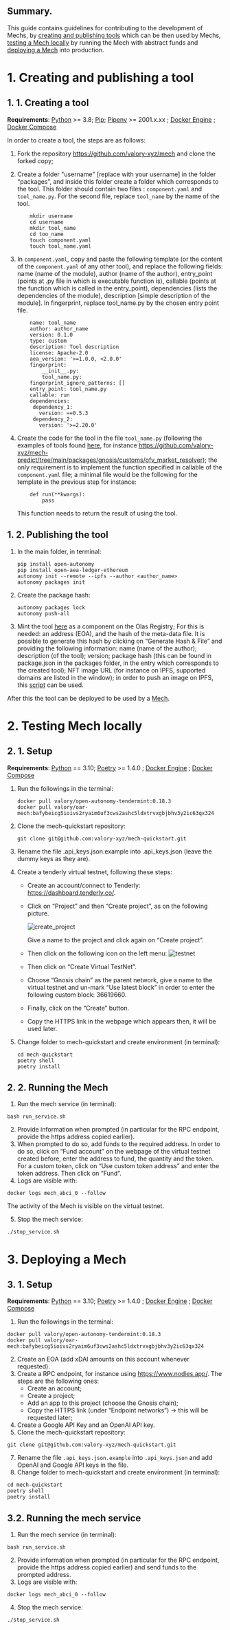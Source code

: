## **Summary.** 

This guide contains guidelines for contributing to the development of Mechs, by [creating and publishing tools](#1-creating-and-publishing-a-tool) which can be then used by Mechs, [testing a Mech locally](#2-testing-mech-locally) by running the Mech with abstract funds and [deploying a Mech](#3-deploying-a-mech) into production. 

# 1. Creating and publishing a tool

## 1. 1. Creating a tool

**Requirements**: [Python](https://www.python.org/) >= 3.8; [Pip](https://pip.pypa.io/en/stable/installation/); [Pipenv](https://pipenv.pypa.io/en/latest/installation.html) >= 2001.x.xx ; [Docker Engine](https://docs.docker.com/engine/install/) ; [Docker Compose](https://docs.docker.com/compose/install/) 

In order to create a tool, the steps are as follows: 

1. Fork the repository https://github.com/valory-xyz/mech and clone the forked copy;
2. Create a folder "username" [replace with your username] in the folder “packages”, and inside this folder create a folder which corresponds to the tool. This folder should contain two files : `component.yaml` and `tool_name.py`. For the second file, replace `tool_name` by the name of the tool.
    ```
        mkdir username
        cd username
        mkdir tool_name 
        cd too_name
        touch component.yaml
        touch tool_name.yaml
    ```

3. In `component.yaml`, copy and paste the following template (or the content of the `component.yaml` of any other tool), and replace the following fields: name (name of the module), author (name of the author), entry_point (points at .py file in which is executable function is), callable (points at the function which is called in the entry_point), dependencies (lists the dependencies of the module), description [simple description of the module]. In fingerprint, replace tool_name.py by the chosen entry point file.
    ```
        name: tool_name
        author: author_name
        version: 0.1.0
        type: custom
        description: Tool description
        license: Apache-2.0
        aea_version: '>=1.0.0, <2.0.0'
        fingerprint:
            __init__.py:
            tool_name.py:
        fingerprint_ignore_patterns: []
        entry_point: tool_name.py
        callable: run
        dependencies:
         dependency_1:
           version: ==0.5.3
         dependency_2:
           version: '>=2.20.0'
    ```

4. Create the code for the tool in the file `tool_name.py` (following the examples of tools found [here](https://github.com/valory-xyz/mech-predict/tree/main/packages), for instance https://github.com/valory-xyz/mech-predict/tree/main/packages/gnosis/customs/ofv_market_resolver); the only requirement is to implement the function specified in callable of the `component.yaml` file; a minimal file would be the following for the template in the previous step for instance: 
    ```
        def run(**kwargs):
            pass
    ```
	
    This function needs to return the result of using the tool.

## 1. 2. Publishing the tool

1. In the main folder, in terminal:

    ```
    pip install open-autonomy
    pip install open-aea-ledger-ethereum
    autonomy init --remote --ipfs --author <author_name>
    autonomy packages init
    ```

2. Create the package hash:

    ```
    autonomy packages lock 
    autonomy push-all
    ```

3. Mint the tool [here](https://registry.olas.network/ethereum/components/mint) as a component on the Olas Registry; For this is needed: an address (EOA), and the hash of the meta-data file. It is possible to generate this hash by clicking on “Generate Hash & File” and providing the following information: name (name of the author); description (of the tool); version; package hash (this can be found in package.json in the packages folder, in the entry which corresponds to the created tool); NFT image URL (for instance on IPFS, supported domains are listed in the window); in order to push an image on IPFS, this [script](https://github.com/dvilelaf/tsunami/blob/main/scripts/ipfs_pin.py) can be used.

After this the tool can be deployed to be used by a [Mech](#2-testing-mech-locally). 


# 2. Testing Mech locally 

## 2. 1. Setup 

**Requirements**: [Python](https://www.python.org/) == 3.10; [Poetry](https://python-poetry.org/docs/) >= 1.4.0 ; [Docker Engine](https://docs.docker.com/engine/install/) ; [Docker Compose](https://docs.docker.com/compose/install/) 

1. Run the followings in the terminal: 
    ```
    docker pull valory/open-autonomy-tendermint:0.18.3
    docker pull valory/oar-mech:bafybeicg5ioivs2ryaim6uf3cws2ashc5ldxtrvxgbjbhv3y2ic63qx324
    ```

2. Clone the mech-quickstart repository:

    ```
    git clone git@github.com:valory-xyz/mech-quickstart.git
    ```

3. Rename the file .api_keys.json.example into .api_keys.json (leave the dummy keys as they are). 
4. Create a tenderly virtual testnet, following these steps: 
    - Create an account/connect to Tenderly: https://dashboard.tenderly.co/. 
    - Click on “Project” and then “Create project”, as on the following picture. 

      ![create_project](./imgs/screenshot_create_project.png "Create Project")

      Give a name to the project and click again on “Create project”. 
    
    - Then click on the following icon on the left menu: 
      ![testnet](./imgs/testnet.png "Testnet")
    
    - Then click on “Create Virtual TestNet”.
    - Choose “Gnosis chain” as the parent network, give a name to the virtual testnet and un-mark “Use latest block” in order to enter the following custom block: 36619660.
    - Finally, click on the “Create” button.
    - Copy the HTTPS link in the webpage which appears then, it will be used later. 
5. Change folder to mech-quickstart and create environment (in terminal): 
    ```
    cd mech-quickstart
    poetry shell
    poetry install
    ```

## 2. 2. Running the Mech

1. Run the mech service (in terminal):

```
bash run_service.sh
```

2. Provide information when prompted (in particular for the RPC endpoint, provide the https address copied earlier).
3. When prompted to do so, add funds to the required address. In order to do so, click on “Fund account” on the webpage of the virtual testnet created before, enter the address to fund, the quantity and the token. For a custom token, click on “Use custom token address” and enter the token address. Then click on “Fund”.
4. Logs are visible with: 
```
docker logs mech_abci_0 --follow
```

The activity of the Mech is visible on the virtual testnet.

5. Stop the mech service: 

```
./stop_service.sh
```

# 3. Deploying a Mech

## 3. 1. Setup 

**Requirements**: [Python](https://www.python.org/) == 3.10; [Poetry](https://python-poetry.org/docs/) >= 1.4.0 ; [Docker Engine](https://docs.docker.com/engine/install/) ; [Docker Compose](https://docs.docker.com/compose/install/) 

1. Run the followings in the terminal: 

```
docker pull valory/open-autonomy-tendermint:0.18.3
docker pull valory/oar-mech:bafybeicg5ioivs2ryaim6uf3cws2ashc5ldxtrvxgbjbhv3y2ic63qx324
```
2. Create an EOA (add xDAI amounts on this account whenever requested). 
3. Create a RPC endpoint, for instance using https://www.nodies.app/. The steps are the following ones: 
    - Create an account; 
    - Create a project; 
    - Add an app to this project (choose the Gnosis chain); 
    - Copy the HTTPS link (under “Endpoint networks”) → this will be requested later; 
5. Create a Google API Key and an OpenAI API key. 
6. Clone the mech-quickstart repository:

```
git clone git@github.com:valory-xyz/mech-quickstart.git
```

7. Rename the file `.api_keys.json.example` into `.api_keys.json` and add OpenAI and Google API keys in the file. 
8. Change folder to mech-quickstart and create environment (in terminal): 

```
cd mech-quickstart
poetry shell
poetry install
```

## 3.2. Running the mech service

1. Run the mech service (in terminal):

```
bash run_service.sh
```

2. Provide information when prompted (in particular for the RPC endpoint, provide the https address copied earlier) and send funds to the prompted address.
3. Logs are visible with: 

```
docker logs mech_abci_0 --follow
```

4. Stop the mech service: 

```
./stop_service.sh
```
